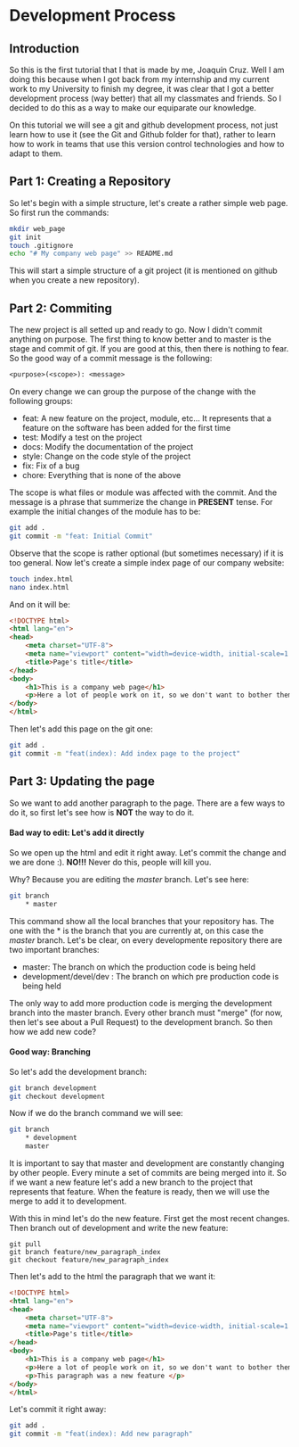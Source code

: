 # Development Process
## Introduction
So this is the first tutorial that I that is made by me, Joaquín Cruz. Well I am doing this because when I got back from my internship and
my current work to my University to finish my degree, it was clear that I got a better development process (way better) that all my
classmates and friends. So I decided to do this as a way to make our equiparate our knowledge.

On this tutorial we will see a git and github development process, not just learn how to use it (see the Git and Github folder for that), rather 
to learn how to work in teams that use this version control technologies and how to adapt to them.

## Part 1: Creating a Repository
So let's begin with a simple structure, let's create a rather simple web page. So first run the commands:
```bash
mkdir web_page
git init
touch .gitignore
echo "# My company web page" >> README.md
```
This will start a simple structure of a git project (it is mentioned on github when you create a new repository).

## Part 2: Commiting
The new project is all setted up and ready to go. Now I didn't commit anything on purpose. The first thing to know better and to master
is the stage and commit of git. If you are good at this, then there is nothing to fear. So the good way of a commit message is the following:
```txt
<purpose>(<scope>): <message>
```
On every change we can group the purpose of the change with the following groups:

- feat: A new feature on the project, module, etc... It represents that a feature on the software has been added for the first time
- test: Modify a test on the project
- docs: Modify the documentation of the project
- style: Change on the code style of the project
- fix: Fix of a bug
- chore: Everything that is none of the above

The scope is what files or module was affected with the commit. And the message is a phrase that summerize the change in **PRESENT** tense. 
For example the initial changes of the module has to be:
```bash
git add .
git commit -m "feat: Initial Commit"
```
Observe that the scope is rather optional (but sometimes necessary) if it is too general. Now let's create a simple index page of our company website:
```bash
touch index.html
nano index.html
```
And on it will be:
```html
<!DOCTYPE html>
<html lang="en">
<head>
    <meta charset="UTF-8">
    <meta name="viewport" content="width=device-width, initial-scale=1.0">
    <title>Page's title</title>
</head>
<body>
    <h1>This is a company web page</h1>
    <p>Here a lot of people work on it, so we don't want to bother them.</p>
</body>
</html>
```
Then let's add this page on the git one:
```bash
git add .
git commit -m "feat(index): Add index page to the project"
```
## Part 3: Updating the page
So we want to add another paragraph to the page. There are a few ways to do it, so first let's see how is **NOT** the way to do it.
#### Bad way to edit: Let's add it directly
So we open up the html and edit it right away. Let's commit the change and we are done :). **NO!!!** Never do this, people will kill you.

Why? Because you are editing the *master* branch. Let's see here:
```bash
git branch
    * master
```
This command show all the local branches that your repository has. The one with the * is the branch that you are currently at, on this case the *master* branch.
Let's be clear, on every developmente repository there are two important branches:
- master: The branch on which the production code is being held
- development/devel/dev : The branch on which pre production code is being held

The only way to add more production code is merging the development branch into the master branch. Every other branch must "merge" (for now, then let's see about a Pull Request) to the development branch. So then how we add new code?
#### Good way: Branching
So let's add the development branch:
```bash
git branch development
git checkout development
```
Now if we do the branch command we will see:
```bash
git branch
    * development
    master
```
It is important to say that master and development are constantly changing by other people. Every minute a set of commits are being merged into it. So if we want a new feature let's add a new branch to the project that represents that feature. When the feature is ready, then we will use the merge to add it to development.

With this in mind let's do the new feature. First get the most recent changes. Then branch out of development and write the new feature:

```
git pull
git branch feature/new_paragraph_index
git checkout feature/new_paragraph_index
```
Then let's add to the html the paragraph that we want it:
```html
<!DOCTYPE html>
<html lang="en">
<head>
    <meta charset="UTF-8">
    <meta name="viewport" content="width=device-width, initial-scale=1.0">
    <title>Page's title</title>
</head>
<body>
    <h1>This is a company web page</h1>
    <p>Here a lot of people work on it, so we don't want to bother them.</p>
    <p>This paragraph was a new feature </p>
</body>
</html>
```
Let's commit it right away:
```bash
git add . 
git commit -m "feat(index): Add new paragraph"
```
